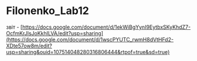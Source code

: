 # Filonenko_Lab12
звіт - [https://docs.google.com/document/d/1ekWiBgYynI9EytbxSKyKhdZ7-OcfmKrJlsJoKkhILVA/edit?usp=sharing](https://docs.google.com/document/d/1wscPYUTC_rwmH8dVtHFd2-XDte57ow8m/edit?usp=sharing&ouid=107514048280316806444&rtpof=true&sd=true)
